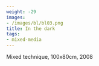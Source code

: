 ```yaml
---
weight: -29
images:
- /images/bl/bl03.png
title: In the dark
tags:
- mixed-media
---
```

Mixed technique, 100x80cm, 2008
